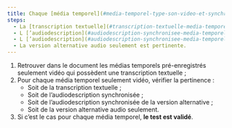```yaml
---
title: Chaque [média temporel](#media-temporel-type-son-video-et-synchronise) pré-enregistré seulement vidéo vérifie-t-il une de ces conditions (hors cas particuliers) ?
steps:
  - La [transcription textuelle](#transcription-textuelle-media-temporel) est pertinente ;
  - L [’audiodescription](#audiodescription-synchronisee-media-temporel) synchronisée est pertinente ;
  - L [’audiodescription](#audiodescription-synchronisee-media-temporel) synchronisée de la version alternative est pertinente ;
  - La version alternative audio seulement est pertinente.
---
```


1. Retrouver dans le document les médias temporels pré-enregistrés seulement vidéo qui possèdent une transcription textuelle ;
2. Pour chaque média temporel seulement vidéo, vérifier la pertinence :
   - Soit de la transcription textuelle ;
   - Soit de l’audiodescription synchronisée ;
   - Soit de l’audiodescription synchronisée de la version alternative ;
   - Soit de la version alternative audio seulement.
3. Si c’est le cas pour chaque média temporel, **le test est validé**.
